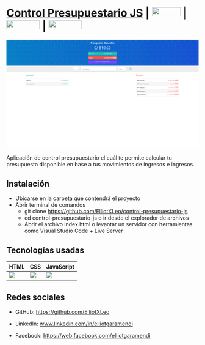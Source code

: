 # [Control Presupuestario JS](https://elliotgaramendi.000webhostapp.com/proyecto/js/control-presupuestario-js/index.html) | [<img src="https://www.mndesign.es/wp-content/uploads/2014/04/linkedin-1200x400.jpg" width="75" height="25" />](https://www.linkedin.com/in/elliotgaramendi) | [<img src="https://www.kindpng.com/picc/m/141-1419051_github-icon-png-transparent-png.png" width="87.4" height="25" />](https://github.com/ElliotXLeo) | [<img src="https://www.audienciaelectronica.net/wp-content/uploads/2018/08/facebook-text-logo.png" width="86.24" height="25" />](https://web.facebook.com/elliotgaramendi) 

[![control-presupuestario-js](./img/demo.png)](https://elliotxleo.github.io/control-presupuestario-js)

Aplicación de control presupuestario el cuál te permite calcular tu presupuesto disponible en base a tus movimientos de ingresos e ingresos.

## Instalación
- Ubicarse en la carpeta que contendrá el proyecto
- Abrir terminal de comandos
  - git clone https://github.com/ElliotXLeo/control-presupuestario-js
  - cd control-presupuestario-js o ir desde el explorador de archivos
  - Abrir el archivo index.html o levantar un servidor con herramientas como Visual Studio Code + Live Server

## Tecnologías usadas
| HTML | CSS | JavaScript |
| --- | --- | --- |
| <img src="https://javier-rodriguez.vercel.app/img/logos/html-5.svg" width="1000px"/> | <img src="https://upload.wikimedia.org/wikipedia/commons/thumb/3/3d/CSS.3.svg/1200px-CSS.3.svg.png" width="1000px"/> | <img src="https://upload.wikimedia.org/wikipedia/commons/thumb/9/99/Unofficial_JavaScript_logo_2.svg/1200px-Unofficial_JavaScript_logo_2.svg.png" width="1000px"/> |

## Redes sociales

- GitHub: https://github.com/ElliotXLeo

- LinkedIn: www.linkedin.com/in/elliotgaramendi

- Facebook: https://web.facebook.com/elliotgaramendi
